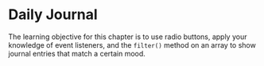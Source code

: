 # Daily Journal

The learning objective for this chapter is to use radio buttons, apply your knowledge of event listeners, and the `filter()` method on an array to show journal entries that match a certain mood.
